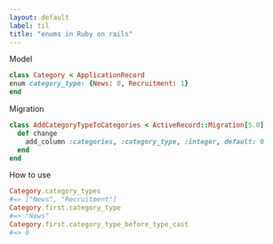 ```yaml
---
layout: default
label: til
title: "enums in Ruby on rails"
---
```


Model

```ruby
class Category < ApplicationRecord
enum category_type: {News: 0, Recruitment: 1}
end
```
Migration

```ruby
class AddCategoryTypeToCategories < ActiveRecord::Migration[5.0]
  def change
    add_column :categories, :category_type, :integer, default: 0
  end
end
```

How to use

```ruby
Category.category_types
#=> ["News", "Recruitment"]
Category.first.category_type
#=> "News"
Category.first.category_type_before_type_cast
#=> 0
```


